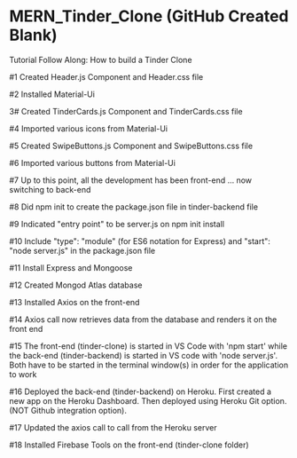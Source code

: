 # MERN_Tinder_Clone (GitHub Created Blank)

Tutorial Follow Along: How to build a Tinder Clone

#1 Created Header.js Component and Header.css file

#2 Installed Material-Ui

3# Created TinderCards.js Component and TinderCards.css file

#4 Imported various icons from Material-Ui

#5 Created SwipeButtons.js Component and SwipeButtons.css file

#6 Imported various buttons from Material-Ui

#7 Up to this point, all the development has been front-end ... now switching to back-end

#8 Did npm init to create the package.json file in tinder-backend file

#9 Indicated "entry point" to be server.js on npm init install

#10 Include "type": "module" (for ES6 notation for Express) and "start": "node server.js" in the package.json file

#11 Install Express and Mongoose

#12 Created Mongod Atlas database

#13 Installed Axios on the front-end

#14 Axios call now retrieves data from the database and renders it on the front end

#15 The front-end (tinder-clone) is started in VS Code with 'npm start' while the back-end (tinder-backend) is started in VS code with 'node server.js'. Both have to be started in the terminal window(s) in order for the application to work

#16 Deployed the back-end (tinder-backend) on Heroku. First created a new app on the Heroku Dashboard. Then deployed using Heroku Git option. (NOT Github integration option).

#17 Updated the axios call to call from the Heroku server

#18 Installed Firebase Tools on the front-end (tinder-clone folder)